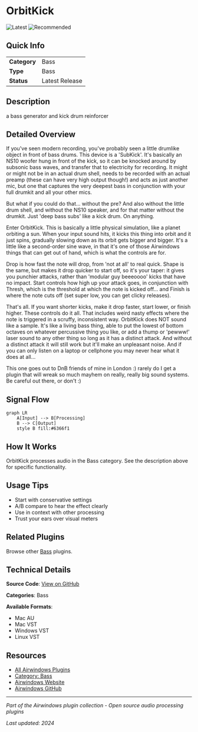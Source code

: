 # OrbitKick

![Latest](https://img.shields.io/badge/-Latest-10b981) ![Recommended](https://img.shields.io/badge/-Recommended-6366f1)

## Quick Info

| | |
|---|---|
| **Category** | Bass |
| **Type** | Bass |
| **Status** | Latest Release |

## Description

a bass generator and kick drum reinforcer

## Detailed Overview

If you've seen modern recording, you've probably seen a little drumlike object in front of bass drums. This device is a 'SubKick'. It's basically an NS10 woofer hung in front of the kick, so it can be knocked around by subsonic bass waves, and transfer that to electricity for recording. It might or might not be in an actual drum shell, needs to be recorded with an actual preamp (these can have very high output though!) and acts as just another mic, but one that captures the very deepest bass in conjunction with your full drumkit and all your other mics.

But what if you could do that… without the pre? And also without the little drum shell, and without the NS10 speaker, and for that matter without the drumkit. Just 'deep bass subs' like a kick drum. On anything.

Enter OrbitKick. This is basically a little physical simulation, like a planet orbiting a sun. When your input sound hits, it kicks this thing into orbit and it just spins, gradually slowing down as its orbit gets bigger and bigger. It's a little like a second-order sine wave, in that it's one of those Airwindows things that can get out of hand, which is what the controls are for.

Drop is how fast the note will drop, from 'not at all' to real quick. Shape is the same, but makes it drop quicker to start off, so it's your taper: it gives you punchier attacks, rather than 'modular guy beeeoooo' kicks that have no impact. Start controls how high up your attack goes, in conjunction with Thresh, which is the threshold at which the note is kicked off… and Finish is where the note cuts off (set super low, you can get clicky releases).

That's all. If you want shorter kicks, make it drop faster, start lower, or finish higher. These controls do it all. That includes weird nasty effects where the note is triggered in a scruffy, inconsistent way. OrbitKick does NOT sound like a sample. It's like a living bass thing, able to put the lowest of bottom octaves on whatever percussive thing you like, or add a thump or 'pewww!' laser sound to any other thing so long as it has a distinct attack. And without a distinct attack it will still work but it'll make an unpleasant noise. And if you can only listen on a laptop or cellphone you may never hear what it does at all…

This one goes out to DnB friends of mine in London :) rarely do I get a plugin that will wreak so much mayhem on really, really big sound systems. Be careful out there, or don't :)

## Signal Flow

```mermaid
graph LR
    A[Input] --> B[Processing]
    B --> C[Output]
    style B fill:#6366f1
```

## How It Works

OrbitKick processes audio in the Bass category. See the description above for specific functionality.

## Usage Tips

- Start with conservative settings
- A/B compare to hear the effect clearly
- Use in context with other processing
- Trust your ears over visual meters


## Related Plugins

Browse other [Bass](../categories/bass.md) plugins.


## Technical Details

**Source Code**: [View on GitHub](https://github.com/airwindows/airwindows/tree/master/plugins/LinuxVST/src/OrbitKick)

**Categories**: Bass

**Available Formats**:
- Mac AU
- Mac VST
- Windows VST
- Linux VST

## Resources

- [All Airwindows Plugins](../../README.md)
- [Category: Bass](../categories/bass.md)
- [Airwindows Website](https://www.airwindows.com)
- [Airwindows GitHub](https://github.com/airwindows/airwindows)

---

*Part of the Airwindows plugin collection - Open source audio processing plugins*

*Last updated: 2024*
